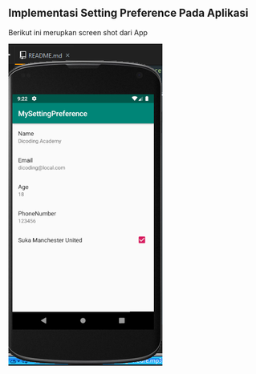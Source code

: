 ## Implementasi Setting Preference Pada Aplikasi

Berikut ini merupkan screen shot dari App

![](settingpreference.png)